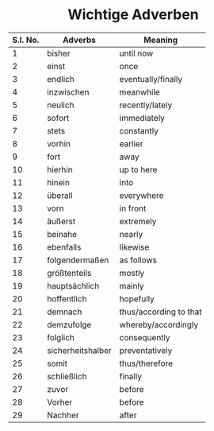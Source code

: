 <h1 align="center"> Wichtige Adverben </h1>

|S.I. No.|Adverbs|Meaning|
|-----|--------------|-------------|
|	1	|	bisher	|	until now	|
|	2	|	einst	|	once	|
|	3	|	endlich	|	eventually/finally	|
|	4	|	inzwischen	|	meanwhile	|
|	5	|	neulich	|	recently/lately	|
|	6	|	sofort	|	immediately	|
|	7	|	stets	|	constantly	|
|	8	|	vorhin	|	earlier	|
|	9	|	fort	|	away	|
|	10	|	hierhin	|	up to here	|
|	11	|	hinein	|	into	|
|	12	|	überall	|	everywhere	|
|	13	|	vorn	|	in front	|
|	14	|	äußerst	|	extremely	|
|	15	|	beinahe	|	nearly	|
|	16	|	ebenfalls	|	likewise	|
|	17	|	folgendermaßen	|	as follows	|
|	18	|	größtenteils	|	mostly	|
|	19	|	hauptsächlich	|	mainly	|
|	20	|	hoffentlich	|	hopefully	|
|	21	|	demnach	|	thus/according to that	|
|	22	|	demzufolge	|	whereby/accordingly	|
|	23	|	folglich	|	consequently	|
|	24	|	sicherheitshalber	|	preventatively	|
|	25	|	somit	|	thus/therefore	|
|	26	|	schließlich	|	finally	|
|	27	|	zuvor	|	before	|
|	28	|	Vorher	|	before	|
|	29	|	Nachher	|	after	|

